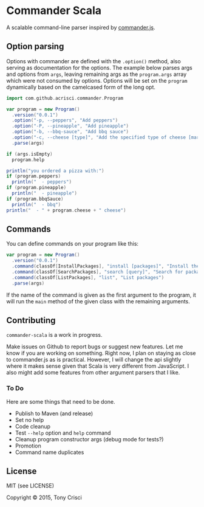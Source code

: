 # Commander Scala

A scalable command-line parser inspired by [commander.js](https://github.com/tj/commander.js).

## Option parsing

 Options with commander are defined with the `.option()` method, also serving as documentation for the options. The example below parses args and options from `args`, leaving remaining args as the `program.args` array which were not consumed by options. Options will be set on the `program` dynamically based on the camelcased form of the long opt.

```scala
import com.github.acrisci.commander.Program

var program = new Program()
  .version("0.0.1")
  .option("-p, --peppers", "Add peppers")
  .option("-P, --pineapple", "Add pineapple")
  .option("-b, --bbq-sauce", "Add bbq sauce")
  .option("-c, --cheese [type]", "Add the specified type of cheese [marble]", default="marble")
  .parse(args)

if (args.isEmpty)
  program.help

println("you ordered a pizza with:")
if (program.peppers)
  println("  - peppers")
if (program.pineapple)
  println("  - pineapple")
if (program.bbqSauce)
  println("  - bbq")
println("  - " + program.cheese + " cheese")
```

## Commands

You can define commands on your program like this:

```scala
var program = new Program()
  .version("0.0.1")
  .command(classOf[InstallPackages], "install [packages]", "Install the given packages")
  .command(classOf[SearchPackages], "search [query]", "Search for packages")
  .command(classOf[ListPackages], "list", "List packages")
  .parse(args)
```

If the name of the command is given as the first argument to the program, it will run the `main` method of the given class with the remaining arguments.

## Contributing

`commander-scala` is a work in progress.

Make issues on Github to report bugs or suggest new features. Let me know if you are working on something. Right now, I plan on staying as close to commander.js as is practical. However, I will change the api slightly where it makes sense given that Scala is very different from JavaScript. I also might add some features from other argument parsers that I like.

### To Do

Here are some things that need to be done.

* Publish to Maven (and release)
* Set no help
* Code cleanup
* Test `--help` option and `help` command
* Cleanup program constructor args (debug mode for tests?)
* Promotion
* Command name duplicates

## License

MIT (see LICENSE)

Copyright © 2015, Tony Crisci

